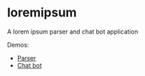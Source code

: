 # loremipsum
A lorem ipsum parser and chat bot application

Demos:

* [Parser](https://sdlambert.github.io/loremipsum/parse.html)
* [Chat bot](https://sdlambert.github.io/loremipsum/chat.html)